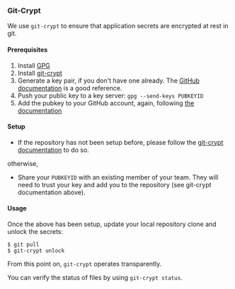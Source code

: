 ### Git-Crypt

We use `git-crypt` to ensure that application secrets are encrypted at rest in git.

#### Prerequisites

1. Install [GPG](https://gnupg.org/)
2. Install [git-crypt](https://www.agwa.name/projects/git-crypt/)
3. Generate a key pair, if you don't have one already. The [GitHub documentation](https://help.github.com/articles/generating-a-new-gpg-key/) is a good reference.
4. Push your public key to a key server: `gpg --send-keys PUBKEYID`
6. Add the pubkey to your GitHub account, again, following [the documentation](https://help.github.com/articles/adding-a-new-gpg-key-to-your-github-account/)

#### Setup

- If the repository has not been setup before, please follow the [git-crypt documentation](https://github.com/AGWA/git-crypt##using-git-crypt) to do so.

otherwise,

- Share your `PUBKEYID` with an existing member of your team. They will need to trust your key and add you to the repository (see git-crypt documentation above).

#### Usage

Once the above has been setup, update your local repository clone and unlock the secrets:

```
$ git pull
$ git-crypt unlock
```

From this point on, `git-crypt` operates transparently.

You can verify the status of files by using `git-crypt status`.
